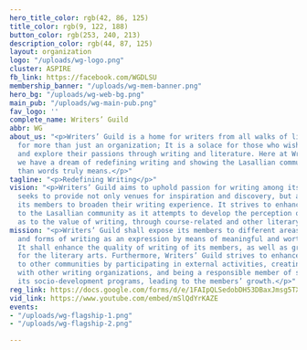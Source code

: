 ```yaml
---
hero_title_color: rgb(42, 86, 125)
title_color: rgb(9, 122, 188)
button_color: rgb(253, 240, 213)
description_color: rgb(44, 87, 125)
layout: organization
logo: "/uploads/wg-logo.png"
cluster: ASPIRE
fb_link: https://facebook.com/WGDLSU
membership_banner: "/uploads/wg-mem-banner.png"
hero_bg: "/uploads/wg-web-bg.png"
main_pub: "/uploads/wg-main-pub.png"
fav_logo: ''
complete_name: Writers’ Guild
abbr: WG
about_us: "<p>Writers’ Guild is a home for writers from all walks of life. It stands
  for more than just an organization; It is a solace for those who wish to discover
  and explore their passions through writing and literature. Here at Writers’ Guild,
  we have a dream of redefining writing and showing the Lasallian community what more
  than words truly means.</p>"
tagline: "<p>Redefining Writing</p>"
vision: "<p>Writers’ Guild aims to uphold passion for writing among its members. It
  seeks to provide not only venues for inspiration and discovery, but also ways for
  its members to broaden their writing experience. It strives to enhance its recognition
  to the Lasallian community as it attempts to develop the perception of the Lasallians
  as to the value of writing, through course-related and other literary works.</p>"
mission: "<p>Writers’ Guild shall expose its members to different areas of learning
  and forms of writing as an expression by means of meaningful and worthwhile activities.
  It shall enhance the quality of writing of its members, as well as grow their passion
  for the literary arts. Furthermore, Writers’ Guild strives to enhance its recognition
  to other communities by participating in external activities, creating connections
  with other writing organizations, and being a responsible member of society through
  its socio-development programs, leading to the members’ growth.</p>"
reg_link: https://docs.google.com/forms/d/e/1FAIpQLSedobDH53DBaxJmsg5TXpSboeVhiRfN2lgdJR41TZkpSjWEHw/viewform
vid_link: https://www.youtube.com/embed/mSlQdYrKAZE
events:
- "/uploads/wg-flagship-1.png"
- "/uploads/wg-flagship-2.png"

---
```

